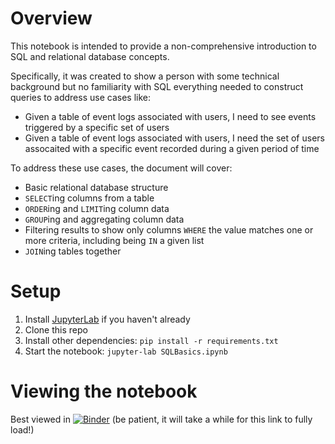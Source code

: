# Overview

This notebook is intended to provide a non-comprehensive introduction to SQL and relational database concepts.

Specifically, it was created to show a person with some technical background but no familiarity with SQL everything needed to construct queries to address use cases like:

- Given a table of event logs associated with users, I need to see events triggered by a specific set of users
- Given a table of event logs associated with users, I need the set of users assocaited with a specific event recorded during a given period of time

To address these use cases, the document will cover:

- Basic relational database structure
- `SELECT`ing columns from a table
- `ORDER`ing and `LIMIT`ing column data
- `GROUP`ing and aggregating column data
- Filtering results to show only columns `WHERE` the value matches one or more criteria, including being `IN` a given list
- `JOIN`ing tables together

# Setup
1. Install [JupyterLab](https://github.com/usernamenumber/SQLBasics) if you haven't already
2. Clone this repo
3. Install other dependencies: `pip install -r requirements.txt`
4. Start the notebook: `jupyter-lab SQLBasics.ipynb`

# Viewing the notebook

Best viewed in [![Binder](https://mybinder.org/badge_logo.svg)](https://mybinder.org/v2/gh/usernamenumber/SQLBasics/master?filepath=SQLBasics.ipynb) (be patient, it will take a while for this link to fully load!)
